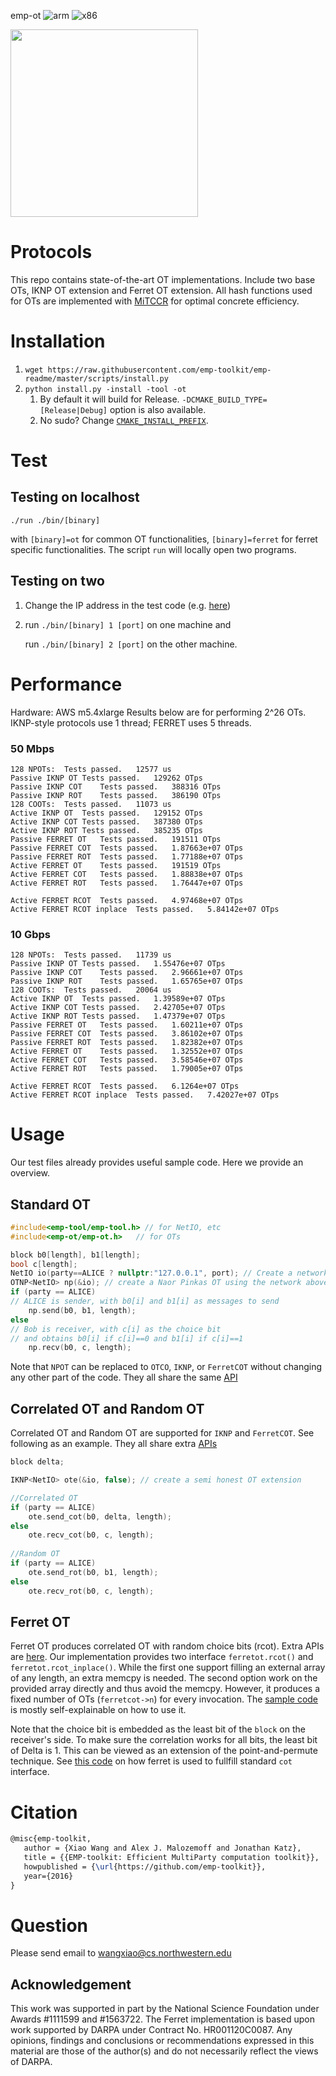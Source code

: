 emp-ot 
![arm](https://github.com/emp-toolkit/emp-ot/workflows/arm/badge.svg)
![x86](https://github.com/emp-toolkit/emp-ot/workflows/x86/badge.svg)

<img src="https://raw.githubusercontent.com/emp-toolkit/emp-readme/master/art/logo-full.jpg" width=300px/>

Protocols
=====
This repo contains state-of-the-art OT implementations. Include two base OTs, IKNP OT extension and Ferret OT extension. All hash functions used for OTs are implemented with [MiTCCR](https://github.com/emp-toolkit/emp-tool/blob/master/emp-tool/utils/mitccrh.h#L8) for optimal concrete efficiency.

Installation
=====

1. `wget https://raw.githubusercontent.com/emp-toolkit/emp-readme/master/scripts/install.py`
2. `python install.py -install -tool -ot`
    1. By default it will build for Release. `-DCMAKE_BUILD_TYPE=[Release|Debug]` option is also available.
    2. No sudo? Change [`CMAKE_INSTALL_PREFIX`](https://cmake.org/cmake/help/v2.8.8/cmake.html#variable%3aCMAKE_INSTALL_PREFIX).

Test
=====

Testing on localhost
-----

   `./run ./bin/[binary]`

with `[binary]=ot` for common OT functionalities, `[binary]=ferret` for ferret specific functionalities. The script `run` will locally open two programs.
   
Testing on two
-----

1. Change the IP address in the test code (e.g. [here](https://github.com/emp-toolkit/emp-ot/blob/master/test/ot.cpp))

2. run `./bin/[binary] 1 [port]` on one machine and 
  
   run `./bin/[binary] 2 [port]` on the other machine.
  
Performance
=====
Hardware: AWS m5.4xlarge
Results below are for performing 2^26 OTs. IKNP-style protocols use 1 thread;
FERRET uses 5 threads.

### 50 Mbps
```
128 NPOTs:	Tests passed.	12577 us
Passive IKNP OT	Tests passed.	129262 OTps
Passive IKNP COT	Tests passed.	388316 OTps
Passive IKNP ROT	Tests passed.	386190 OTps
128 COOTs:	Tests passed.	11073 us
Active IKNP OT	Tests passed.	129152 OTps
Active IKNP COT	Tests passed.	387380 OTps
Active IKNP ROT	Tests passed.	385235 OTps
Passive FERRET OT	Tests passed.	191511 OTps
Passive FERRET COT	Tests passed.	1.87663e+07 OTps
Passive FERRET ROT	Tests passed.	1.77188e+07 OTps
Active FERRET OT	Tests passed.	191519 OTps
Active FERRET COT	Tests passed.	1.88838e+07 OTps
Active FERRET ROT	Tests passed.	1.76447e+07 OTps

Active FERRET RCOT	Tests passed.	4.97468e+07 OTps
Active FERRET RCOT inplace	Tests passed.	5.84142e+07 OTps
```

### 10 Gbps
```
128 NPOTs:	Tests passed.	11739 us
Passive IKNP OT	Tests passed.	1.55476e+07 OTps
Passive IKNP COT	Tests passed.	2.96661e+07 OTps
Passive IKNP ROT	Tests passed.	1.65765e+07 OTps
128 COOTs:	Tests passed.	20064 us
Active IKNP OT	Tests passed.	1.39589e+07 OTps
Active IKNP COT	Tests passed.	2.42705e+07 OTps
Active IKNP ROT	Tests passed.	1.47379e+07 OTps
Passive FERRET OT	Tests passed.	1.60211e+07 OTps
Passive FERRET COT	Tests passed.	3.86102e+07 OTps
Passive FERRET ROT	Tests passed.	1.82382e+07 OTps
Active FERRET OT	Tests passed.	1.32552e+07 OTps
Active FERRET COT	Tests passed.	3.58546e+07 OTps
Active FERRET ROT	Tests passed.	1.79005e+07 OTps

Active FERRET RCOT	Tests passed.	6.1264e+07 OTps
Active FERRET RCOT inplace	Tests passed.	7.42027e+07 OTps
```

Usage
=====
Our test files already provides useful sample code. Here we provide an overview.

Standard OT
-----

```cpp
#include<emp-tool/emp-tool.h> // for NetIO, etc
#include<emp-ot/emp-ot.h>   // for OTs

block b0[length], b1[length];
bool c[length];
NetIO io(party==ALICE ? nullptr:"127.0.0.1", port); // Create a network with Bob connecting to 127.0.0.1
OTNP<NetIO> np(&io); // create a Naor Pinkas OT using the network above
if (party == ALICE)
// ALICE is sender, with b0[i] and b1[i] as messages to send
    np.send(b0, b1, length); 
else
// Bob is receiver, with c[i] as the choice bit 
// and obtains b0[i] if c[i]==0 and b1[i] if c[i]==1
    np.recv(b0, c, length);  
```
Note that `NPOT` can be replaced to `OTCO`, `IKNP`, or `FerretCOT` without changing any other part of the code. They all share the same [API](https://github.com/emp-toolkit/emp-ot/blob/master/emp-ot/ot.h)

Correlated OT and Random OT
-----

Correlated OT and Random OT are supported for `IKNP` and `FerretCOT`. See following as an example. They all share extra [APIs](https://github.com/emp-toolkit/emp-ot/blob/master/emp-ot/cot.h)
```cpp
block delta;

IKNP<NetIO> ote(&io, false); // create a semi honest OT extension

//Correlated OT
if (party == ALICE)
    ote.send_cot(b0, delta, length);
else
    ote.recv_cot(b0, c, length);
    
//Random OT
if (party == ALICE)
    ote.send_rot(b0, b1, length);
else
    ote.recv_rot(b0, c, length);
```

Ferret OT
-----

Ferret OT produces correlated OT with random choice bits (rcot). Extra APIs are [here](https://github.com/emp-toolkit/emp-ot/blob/master/emp-ot/ferret/ferret_cot.h). Our implementation provides two interface `ferretot.rcot()` and `ferretot.rcot_inplace()`. While the first one support filling an external array of any length, an extra memcpy is needed. The second option work on the provided array directly and thus avoid the memcpy. However, it produces a fixed number of OTs (`ferretcot->n`) for every invocation. The [sample code](https://github.com/emp-toolkit/emp-ot/blob/master/test/ferret.cpp#L7) is mostly self-explainable on how to use it.

Note that the choice bit is embedded as the least bit of the `block` on the receiver's side. To make sure the correlation works for all bits, the least bit of Delta is 1. This can be viewed as an extension of the point-and-permute technique. See [this code](https://github.com/emp-toolkit/emp-ot/blob/master/emp-ot/ferret/ferret_cot.hpp#L211) on how ferret is used to fullfill standard `cot` interface.

Citation
=====
```latex
@misc{emp-toolkit,
   author = {Xiao Wang and Alex J. Malozemoff and Jonathan Katz},
   title = {{EMP-toolkit: Efficient MultiParty computation toolkit}},
   howpublished = {\url{https://github.com/emp-toolkit}},
   year={2016}
}
```

Question
=====
Please send email to wangxiao@cs.northwestern.edu

## Acknowledgement
This work was supported in part by the National Science Foundation under Awards #1111599 and #1563722. The Ferret implementation is based upon work supported by DARPA under Contract No. HR001120C0087. Any opinions, findings and conclusions or recommendations expressed in this material are those of the author(s) and do not necessarily reflect the views of DARPA.

